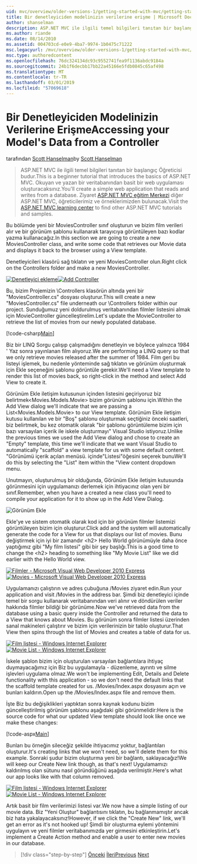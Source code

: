 ```yaml
---
uid: mvc/overview/older-versions-1/getting-started-with-mvc/getting-started-with-mvc-part5
title: Bir denetleyiciden modelinizin verilerine erişme | Microsoft Docs
author: shanselman
description: ASP.NET MVC ile ilgili temel bilgileri tanıtan bir başlangıç Öğreticisi budur. Okuyan ve yazan bir veritabanından basit bir web uygulaması oluşturun.
ms.author: riande
ms.date: 08/14/2010
ms.assetid: 004703cd-e0e9-4ba7-9974-1b0475c71222
msc.legacyurl: /mvc/overview/older-versions-1/getting-started-with-mvc/getting-started-with-mvc-part5
msc.type: authoredcontent
ms.openlocfilehash: 76dc324134dc93c9552741fea9f1136abdc9184a
ms.sourcegitcommit: 24b1f6decbb17bb22a45166e5fdb0845c65af498
ms.translationtype: MT
ms.contentlocale: tr-TR
ms.lasthandoff: 03/01/2019
ms.locfileid: "57069618"
---
```

<a name="accessing-your-models-data-from-a-controller"></a><span data-ttu-id="97f69-104">Bir Denetleyiciden Modelinizin Verilerine Erişme</span><span class="sxs-lookup"><span data-stu-id="97f69-104">Accessing your Model's Data from a Controller</span></span>
====================
<span data-ttu-id="97f69-105">tarafından [Scott Hanselman](https://github.com/shanselman)</span><span class="sxs-lookup"><span data-stu-id="97f69-105">by [Scott Hanselman](https://github.com/shanselman)</span></span>

> <span data-ttu-id="97f69-106">ASP.NET MVC ile ilgili temel bilgileri tanıtan bir başlangıç Öğreticisi budur.</span><span class="sxs-lookup"><span data-stu-id="97f69-106">This is a beginner tutorial that introduces the basics of ASP.NET MVC.</span></span> <span data-ttu-id="97f69-107">Okuyan ve yazan bir veritabanından basit bir web uygulaması oluşturacaksınız.</span><span class="sxs-lookup"><span data-stu-id="97f69-107">You'll create a simple web application that reads and writes from a database.</span></span> <span data-ttu-id="97f69-108">Ziyaret [ASP.NET MVC eğitim Merkezi](../../../index.md) diğer ASP.NET MVC, öğreticilerimiz ve örneklerimizden bulunacak.</span><span class="sxs-lookup"><span data-stu-id="97f69-108">Visit the [ASP.NET MVC learning center](../../../index.md) to find other ASP.NET MVC tutorials and samples.</span></span>


<span data-ttu-id="97f69-109">Bu bölümde yeni bir MoviesController sınıf oluşturun ve bizim film verileri alır ve bir görünüm şablonu kullanarak tarayıcıya görüntüleyen bazı kodlar yazma kullanacağız.</span><span class="sxs-lookup"><span data-stu-id="97f69-109">In this section we are going to create a new MoviesController class, and write some code that retrieves our Movie data and displays it back to the browser using a View template.</span></span>

<span data-ttu-id="97f69-110">Denetleyicileri klasörü sağ tıklatın ve yeni MoviesController olun.</span><span class="sxs-lookup"><span data-stu-id="97f69-110">Right click on the Controllers folder and make a new MoviesController.</span></span>

<span data-ttu-id="97f69-111">[![Denetleyici ekleme](getting-started-with-mvc-part5/_static/image2.png)](getting-started-with-mvc-part5/_static/image1.png)</span><span class="sxs-lookup"><span data-stu-id="97f69-111">[![Add Controller](getting-started-with-mvc-part5/_static/image2.png)](getting-started-with-mvc-part5/_static/image1.png)</span></span>

<span data-ttu-id="97f69-112">Bu, bizim Projemizin \Controllers klasörün altında yeni bir "MoviesController.cs" dosyası oluşturur.</span><span class="sxs-lookup"><span data-stu-id="97f69-112">This will create a new "MoviesController.cs" file underneath our \Controllers folder within our project.</span></span> <span data-ttu-id="97f69-113">Sunduğumuz yeni doldurulmuş veritabanından filmler listesini almak için MovieController güncelleştirelim.</span><span class="sxs-lookup"><span data-stu-id="97f69-113">Let's update the MovieController to retrieve the list of movies from our newly populated database.</span></span>

[!code-csharp[Main](getting-started-with-mvc-part5/samples/sample1.cs)]

<span data-ttu-id="97f69-114">Biz bir LINQ Sorgu çalışıp çalışmadığını denetleyin ve böylece yalnızca 1984 ' Yaz sonra yayınlanan film alıyoruz.</span><span class="sxs-lookup"><span data-stu-id="97f69-114">We are performing a LINQ query so that we only retrieve movies released after the summer of 1984.</span></span> <span data-ttu-id="97f69-115">Film geri bu listeyi işlemek, bu nedenle yönteminde sağ tıklatın ve görünüm oluşturmak için Ekle seçeneğini şablonu görüntüle gerekir.</span><span class="sxs-lookup"><span data-stu-id="97f69-115">We'll need a View template to render this list of movies back, so right-click in the method and select Add View to create it.</span></span>

<span data-ttu-id="97f69-116">Görünüm Ekle iletişim kutusunun içinden listesini geçiriyoruz biz belirtmek&lt;Movies.Models.Movie&gt; bizim görünüm şablonu için.</span><span class="sxs-lookup"><span data-stu-id="97f69-116">Within the Add View dialog we'll indicate that we are passing a List&lt;Movies.Models.Movie&gt; to our View template.</span></span> <span data-ttu-id="97f69-117">Görünüm Ekle iletişim kutusu kullanılan ve bir "Boş" şablonu oluşturmak seçtiğiniz önceki saatleri, biz belirtmek, bu kez otomatik olarak "bir şablonu görüntüleme bizim için bazı varsayılan içerik ile iskele oluşturmayı" Visual Studio istiyoruz.</span><span class="sxs-lookup"><span data-stu-id="97f69-117">Unlike the previous times we used the Add View dialog and chose to create an "Empty" template, this time we'll indicate that we want Visual Studio to automatically "scaffold" a view template for us with some default content.</span></span> <span data-ttu-id="97f69-118">"Görünümü içerik açılan menüsü. içinde"Listesi"öğesini seçerek bunu</span><span class="sxs-lookup"><span data-stu-id="97f69-118">We'll do this by selecting the "List" item within the "View content dropdown menu.</span></span>

<span data-ttu-id="97f69-119">Unutmayın, oluşturulmuş bir olduğunda, Görünüm Ekle iletişim kutusunda görünmesini için uygulamanızı derlemek için ihtiyacınız olan yeni bir sınıf.</span><span class="sxs-lookup"><span data-stu-id="97f69-119">Remember, when you have a created a new class you'll need to compile your application for it to show up in the Add View Dialog.</span></span>

![Görünüm Ekle](getting-started-with-mvc-part5/_static/image3.png)

<span data-ttu-id="97f69-121">Ekle'ye ve sistem otomatik olarak kod için bir görünüm filmler listemizi görüntüleyen bizim için oluşturur.</span><span class="sxs-lookup"><span data-stu-id="97f69-121">Click add and the system will automatically generate the code for a View for us that displays our list of movies.</span></span> <span data-ttu-id="97f69-122">Bunu değiştirmek için iyi bir zamandır &lt;h2&gt; Hello World görünümüyle daha önce yaptığımız gibi "My film listesi" gibi bir şey başlığı.</span><span class="sxs-lookup"><span data-stu-id="97f69-122">This is a good time to change the &lt;h2&gt; heading to something like "My Movie List" like we did earlier with the Hello World view.</span></span>

<span data-ttu-id="97f69-123">[![Filmler - Microsoft Visual Web Developer 2010 Express](getting-started-with-mvc-part5/_static/image5.png)](getting-started-with-mvc-part5/_static/image4.png)</span><span class="sxs-lookup"><span data-stu-id="97f69-123">[![Movies - Microsoft Visual Web Developer 2010 Express](getting-started-with-mvc-part5/_static/image5.png)](getting-started-with-mvc-part5/_static/image4.png)</span></span>

<span data-ttu-id="97f69-124">Uygulamanızı çalıştırın ve adres çubuğuna /Movies ziyaret edin.</span><span class="sxs-lookup"><span data-stu-id="97f69-124">Run your application and visit /Movies in the address bar.</span></span> <span data-ttu-id="97f69-125">Şimdi biz denetleyici içinde temel bir sorgu kullanarak veritabanından veri alınır ve döndürülen veriler hakkında filmler bildiği bir görünüme.</span><span class="sxs-lookup"><span data-stu-id="97f69-125">Now we've retrieved data from the database using a basic query inside the Controller and returned the data to a View that knows about Movies.</span></span> <span data-ttu-id="97f69-126">Bu görünüm sonra filmler listesi üzerinden sanal makineleri çalıştırır ve bizim için verilerinizin bir tablo oluşturur.</span><span class="sxs-lookup"><span data-stu-id="97f69-126">That View then spins through the list of Movies and creates a table of data for us.</span></span>

<span data-ttu-id="97f69-127">[![Film listesi - Windows Internet Explorer](getting-started-with-mvc-part5/_static/image7.png)](getting-started-with-mvc-part5/_static/image6.png)</span><span class="sxs-lookup"><span data-stu-id="97f69-127">[![Movie List - Windows Internet Explorer](getting-started-with-mvc-part5/_static/image7.png)](getting-started-with-mvc-part5/_static/image6.png)</span></span>

<span data-ttu-id="97f69-128">İskele şablon bizim için oluşturulan varsayılan bağlantılara ihtiyaç duymayacağımız için Biz bu uygulamayla - düzenleme, ayrıntı ve silme işlevleri uygulama olmaz.</span><span class="sxs-lookup"><span data-stu-id="97f69-128">We won't be implementing Edit, Details and Delete functionality with this application - so we don't need the default links that the scaffold template created for us.</span></span> <span data-ttu-id="97f69-129">/Movies/Index.aspx dosyasını açın ve bunları kaldırın.</span><span class="sxs-lookup"><span data-stu-id="97f69-129">Open up the /Movies/Index.aspx file and remove them.</span></span>

<span data-ttu-id="97f69-130">İşte Biz bu değişiklikleri yaptıktan sonra kaynak kodunu bizim güncelleştirilmiş görünüm şablonu aşağıdaki gibi görünmelidir:</span><span class="sxs-lookup"><span data-stu-id="97f69-130">Here is the source code for what our updated View template should look like once we make these changes:</span></span>

[!code-aspx[Main](getting-started-with-mvc-part5/samples/sample2.aspx)]

<span data-ttu-id="97f69-131">Bunları bu örneğin sileceğiz şekilde ihtiyacımız yoktur, bağlantıları oluşturur.</span><span class="sxs-lookup"><span data-stu-id="97f69-131">It's creating links that we won't need, so we'll delete them for this example.</span></span> <span data-ttu-id="97f69-132">Sonraki şudur bizim oluşturma yeni bir bağlantı, saklayacağız!</span><span class="sxs-lookup"><span data-stu-id="97f69-132">We will keep our Create New link though, as that's next!</span></span> <span data-ttu-id="97f69-133">Uygulamamızı kaldırılmış olan sütunu nasıl göründüğünü aşağıda verilmiştir.</span><span class="sxs-lookup"><span data-stu-id="97f69-133">Here's what our app looks like with that column removed.</span></span>

<span data-ttu-id="97f69-134">[![Film listesi - Windows Internet Explorer](getting-started-with-mvc-part5/_static/image9.png)](getting-started-with-mvc-part5/_static/image8.png)</span><span class="sxs-lookup"><span data-stu-id="97f69-134">[![Movie List - Windows Internet Explorer](getting-started-with-mvc-part5/_static/image9.png)](getting-started-with-mvc-part5/_static/image8.png)</span></span>

<span data-ttu-id="97f69-135">Artık basit bir film verilerimizi listesi var.</span><span class="sxs-lookup"><span data-stu-id="97f69-135">We now have a simple listing of our movie data.</span></span> <span data-ttu-id="97f69-136">Biz "Yeni Oluştur" bağlantısını tıklatın, bu bağlanmamıştır ancak biz hata yakalayacaksınız!</span><span class="sxs-lookup"><span data-stu-id="97f69-136">However, if we click the "Create New" link, we'll get an error as it's not hooked up!</span></span> <span data-ttu-id="97f69-137">Şimdi bir oluşturma eylemi yöntemini uygulayın ve yeni filmler veritabanımızda yer girmesini etkinleştirin.</span><span class="sxs-lookup"><span data-stu-id="97f69-137">Let's implement a Create Action method and enable a user to enter new movies in our database.</span></span>

> [!div class="step-by-step"]
> <span data-ttu-id="97f69-138">[Önceki](getting-started-with-mvc-part4.md)
> [İleri](getting-started-with-mvc-part6.md)</span><span class="sxs-lookup"><span data-stu-id="97f69-138">[Previous](getting-started-with-mvc-part4.md)
[Next](getting-started-with-mvc-part6.md)</span></span>
